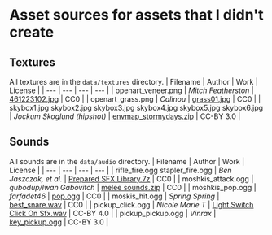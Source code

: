 # Asset sources for assets that I didn't create

## Textures
All textures are in the ```data/textures``` directory.
| Filename | Author | Work | License |
| ---      | ---    | ---  | ---     |
| openart_veneer.png | *Mitch Featherston* | [461223102.jpg](https://opengameart.org/node/7812) | CC0 |
| openart_grass.png | *Calinou* | [grass01.jpg](https://opengameart.org/content/3-seamless-grass-textures) | CC0 |
| skybox1.jpg
  skybox2.jpg
  skybox3.jpg
  skybox4.jpg
  skybox5.jpg
  skybox6.jpg | *Jockum Skoglund (hipshot)* | [envmap_stormydays.zip](https://opengameart.org/content/stormy-days-skybox) | CC-BY 3.0 |

## Sounds
All sounds are in the ```data/audio``` directory.
| Filename | Author | Work | License |
| ---      | ---    | ---  | ---     |
| rifle_fire.ogg
  stapler_fire.ogg | *Ben Jaszczak, et al.* | [Prepared SFX Library.7z](https://opengameart.org/content/the-free-firearm-sound-library) | CC0 |
| moshkis_attack.ogg | *qubodup/Iwan Gabovitch* | [melee sounds.zip](https://opengameart.org/content/3-melee-sounds) | CC0 |
| moshkis_pop.ogg | *farfadet46* | [pop.ogg](https://opengameart.org/content/bubbles-pop) | CC0 |
| moskis_hit.ogg | *Spring Spring* | [best_snare.wav](https://opengameart.org/content/an-interesting-snare-drum-sound) | CC0 |
| pickup_click.ogg | *Nicole Marie T* | [Light Switch Click On Sfx.wav](https://opengameart.org/content/light-switch-on-sfx-sound-effect) | CC-BY 4.0 |
| pickup_pickup.ogg | *Vinrax* | [key_pickup.ogg](https://opengameart.org/content/key-pickup) | CC-BY 3.0 |
